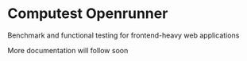 # Computest Openrunner
Benchmark and functional testing for frontend-heavy web applications

More documentation will follow soon
